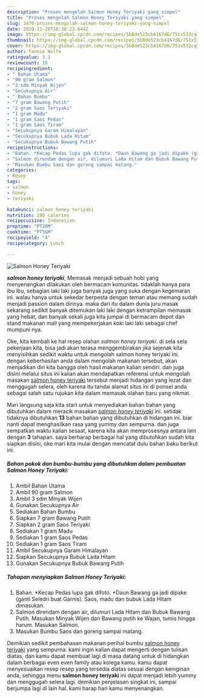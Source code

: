 ```yaml
---
description: "Proses mengolah Salmon Honey Teriyaki yang simpel"
title: "Proses mengolah Salmon Honey Teriyaki yang simpel"
slug: 1470-proses-mengolah-salmon-honey-teriyaki-yang-simpel
date: 2020-11-28T18:38:23.644Z
image: https://img-global.cpcdn.com/recipes/5b8de523cb4167d6/751x532cq70/salmon-honey-teriyaki-foto-resep-utama.jpg
thumbnail: https://img-global.cpcdn.com/recipes/5b8de523cb4167d6/751x532cq70/salmon-honey-teriyaki-foto-resep-utama.jpg
cover: https://img-global.cpcdn.com/recipes/5b8de523cb4167d6/751x532cq70/salmon-honey-teriyaki-foto-resep-utama.jpg
author: Fannie Wolfe
ratingvalue: 3.1
reviewcount: 10
recipeingredient:
- " Bahan Utama"
- "90 gram Salmon"
- "3 sdm Minyak Wijen"
- "Secukupnya Air"
- " Bahan Bumbu"
- "7 gram Bawang Putih"
- "2 gram Saos Teriyaki"
- "1 gram Madu"
- "1 gram Saos Pedas"
- "1 gram Saos Tiram"
- "Secukupnya Garam Himalayan"
- "Secukupnya Bubuk Lada Hitam"
- "Secukupnya Bubuk Bawang Putih"
recipeinstructions:
- "Bahan. *Kecap Pedas lupa gak difoto. *Daun Bawang ga jadi dipake (ganti Seledri buat Garnis). Saos, madu dan bubuk Lada Hitam dimasukan."
- "Salmon direndam dengan air, dilumuri Lada Hitam dan Bubuk Bawang Putih. Masukan Minyak Wijen dan Bawang putih ke Wajan, tumis hingga harum. Masukan Salmon."
- "Masukan Bumbu Saos dan goreng sampai matang."
categories:
- Resep
tags:
- salmon
- honey
- teriyaki

katakunci: salmon honey teriyaki 
nutrition: 100 calories
recipecuisine: Indonesian
preptime: "PT20M"
cooktime: "PT56M"
recipeyield: "4"
recipecategory: Lunch

---
```



![Salmon Honey Teriyaki](https://img-global.cpcdn.com/recipes/5b8de523cb4167d6/751x532cq70/salmon-honey-teriyaki-foto-resep-utama.jpg)

<b><i>salmon honey teriyaki</i></b>, Memasak menjadi sebuah hobi yang menyenangkan dilakukan oleh bermacam komunitas. tidaklah hanya para ibu ibu, sebagian laki laki juga banyak juga yang suka dengan kegemaran ini. walau hanya untuk sekedar berpesta dengan teman atau memang sudah menjadi passion dalam dirinya. maka dari itu dalam dunia juru masak sekarang sedikit banyak ditemukan laki laki dengan ketrampilan memasak yang hebat, dan banyak sekali juga kita jumpai di bermacam depot dan stand makanan mall yang mempekerjakan koki laki laki sebagai chef mumpuni nya.

Oke, kita kembali ke hal resep olahan <i>salmon honey teriyaki</i>. di sela sela pekerjaan kita, bisa jadi akan terasa menggembirakan jika sejenak kita menyisihkan sedikit waktu untuk mengolah salmon honey teriyaki ini. dengan keberhasilan anda dalam mengolah makanan tersebut, akan menjadikan diri kita bangga oleh hasil makanan kalian sendiri. dan juga disini melalui situs ini kalian akan mendapatkan referensi untuk mengolah masakan <u>salmon honey teriyaki</u> tersebut menjadi hidangan yang lezat dan menggugah selera, oleh karena itu tandai alamat situs ini di ponsel anda sebagai salah satu rujukan kita dalam memasak olahan baru yang nikmat.




Mari langsung saja kita start untuk menyediakan bahan bahan yang dibutuhkan dalam meracik masakan <u><i>salmon honey teriyaki</i></u> ini. setidak tidaknya dibutuhkan <b>13</b> bahan bahan yang dibutuhkan di hidangan ini. biar nanti dapat menghasilkan rasa yang yummy dan sempurna. dan juga sempatkan waktu kalian sesaat, karena kita akan memprosesnya antara lain dengan <b>3</b> tahapan. saya berharap berbagai hal yang dibutuhkan sudah kita siapkan disini, oke mari kita mulai dengan mencatat dulu bahan baku berikut ini.

<!--inarticleads1-->

##### Bahan pokok dan bumbu-bumbu yang dibutuhkan dalam pembuatan Salmon Honey Teriyaki:

1. Ambil  Bahan Utama
1. Ambil 90 gram Salmon
1. Ambil 3 sdm Minyak Wijen
1. Gunakan Secukupnya Air
1. Sediakan  Bahan Bumbu
1. Siapkan 7 gram Bawang Putih
1. Siapkan 2 gram Saos Teriyaki
1. Sediakan 1 gram Madu
1. Sediakan 1 gram Saos Pedas
1. Sediakan 1 gram Saos Tiram
1. Ambil Secukupnya Garam Himalayan
1. Siapkan Secukupnya Bubuk Lada Hitam
1. Gunakan Secukupnya Bubuk Bawang Putih




<!--inarticleads2-->

##### Tahapan menyiapkan Salmon Honey Teriyaki:

1. Bahan. *Kecap Pedas lupa gak difoto. *Daun Bawang ga jadi dipake (ganti Seledri buat Garnis). Saos, madu dan bubuk Lada Hitam dimasukan.
1. Salmon direndam dengan air, dilumuri Lada Hitam dan Bubuk Bawang Putih. Masukan Minyak Wijen dan Bawang putih ke Wajan, tumis hingga harum. Masukan Salmon.
1. Masukan Bumbu Saos dan goreng sampai matang.




Demikian sedikit pembahasan makanan perihal bumbu <u>salmon honey teriyaki</u> yang sempurna. kami ingin kalian dapat mengerti dengan tulisan diatas, dan kamu dapat membuat lagi di masa datang untuk di hidangkan dalam berbagai even even family atau kolega kamu. kamu dapat menyesuaikan resep resep yang tersedia diatas sesuai dengan keinginan anda, sehingga menu <b>salmon honey teriyaki</b> ini dapat menjadi lebih yummy dan menggugah selera lagi. demikian penjelasan singkat ini, sampai berjumpa lagi di lain hal. kami harap hari kamu menyenangkan.
